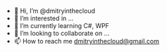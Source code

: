 - 👋 Hi, I’m @dmitryinthecloud
- 👀 I’m interested in ...
- 🌱 I’m currently learning C#, WPF
- 💞️ I’m looking to collaborate on ...
- 📫 How to reach me dmitryinthecloud@gmail.com

<!---
dmitryinthecloud/dmitryinthecloud is a ✨ special ✨ repository because its `README.md` (this file) appears on your GitHub profile.
You can click the Preview link to take a look at your changes.
--->

